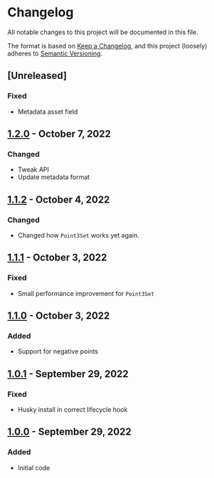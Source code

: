 # Changelog

All notable changes to this project will be documented in this file.

The format is based on [Keep a Changelog](https://keepachangelog.com/en/1.0.0/),
and this project (loosely) adheres to [Semantic Versioning](https://semver.org/spec/v2.0.0.html).

## [Unreleased]
### Fixed
* Metadata asset field

## [1.2.0](https://github.com/animavirtuality/onlybots-core/compare/1.1.2...1.2.0) - October 7, 2022
### Changed
* Tweak API
* Update metadata format

## [1.1.2](https://github.com/animavirtuality/onlybots-core/compare/1.1.1...1.1.2) - October 4, 2022
### Changed
* Changed how `Point3Set` works yet again.

## [1.1.1](https://github.com/animavirtuality/onlybots-core/compare/1.1.0...1.1.1) - October 3, 2022
### Fixed
* Small performance improvement for `Point3Set`

## [1.1.0](https://github.com/animavirtuality/onlybots-core/compare/1.0.1...1.1.0) - October 3, 2022
### Added
* Support for negative points

## [1.0.1](https://github.com/animavirtuality/onlybots-core/compare/1.0.0...1.0.1) - September 29, 2022
### Fixed
* Husky install in correct lifecycle hook

## [1.0.0](https://github.com/animavirtuality/onlybots-core/compare/0.0.1...1.0.0) - September 29, 2022
### Added
* Initial code